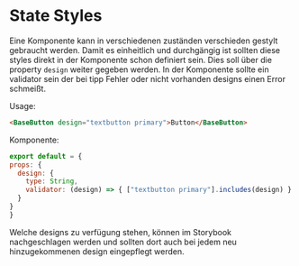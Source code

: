 # State Styles

Eine Komponente kann in verschiedenen zuständen verschieden gestylt gebraucht werden. Damit es einheitlich und durchgängig ist sollten diese styles direkt in der Komponente schon definiert sein. Dies soll über die property `design` weiter gegeben werden. In der Komponente sollte ein validator sein der bei tipp Fehler oder nicht vorhanden designs einen Error schmeißt.

Usage:

```html
<BaseButton design="textbutton primary">Button</BaseButton>
```

Komponente:

```javascript
export default = {
props: {
  design: {
    type: String,
    validator: (design) => { ["textbutton primary"].includes(design) }
  }
}
}
```

Welche designs zu verfügung stehen, können im Storybook nachgeschlagen werden und sollten dort auch bei jedem neu hinzugekommenen design eingepflegt werden.

